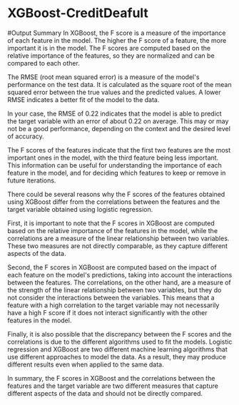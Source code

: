 # XGBoost-CreditDeafult
#Output Summary
In XGBoost, the F score is a measure of the importance of each feature in the model. The higher the F score of a feature, the more important it is in the model. The F scores are computed based on the relative importance of the features, so they are normalized and can be compared to each other.

The RMSE (root mean squared error) is a measure of the model's performance on the test data. It is calculated as the square root of the mean squared error between the true values and the predicted values. A lower RMSE indicates a better fit of the model to the data.

In your case, the RMSE of 0.22 indicates that the model is able to predict the target variable with an error of about 0.22 on average. This may or may not be a good performance, depending on the context and the desired level of accuracy.

The F scores of the features indicate that the first two features are the most important ones in the model, with the third feature being less important. This information can be useful for understanding the importance of each feature in the model, and for deciding which features to keep or remove in future iterations.

There could be several reasons why the F scores of the features obtained using XGBoost differ from the correlations between the features and the target variable obtained using logistic regression.

First, it is important to note that the F scores in XGBoost are computed based on the relative importance of the features in the model, while the correlations are a measure of the linear relationship between two variables. These two measures are not directly comparable, as they capture different aspects of the data.

Second, the F scores in XGBoost are computed based on the impact of each feature on the model's predictions, taking into account the interactions between the features. The correlations, on the other hand, are a measure of the strength of the linear relationship between two variables, but they do not consider the interactions between the variables. This means that a feature with a high correlation to the target variable may not necessarily have a high F score if it does not interact significantly with the other features in the model.

Finally, it is also possible that the discrepancy between the F scores and the correlations is due to the different algorithms used to fit the models. Logistic regression and XGBoost are two different machine learning algorithms that use different approaches to model the data. As a result, they may produce different results even when applied to the same data.

In summary, the F scores in XGBoost and the correlations between the features and the target variable are two different measures that capture different aspects of the data and should not be directly compared.
